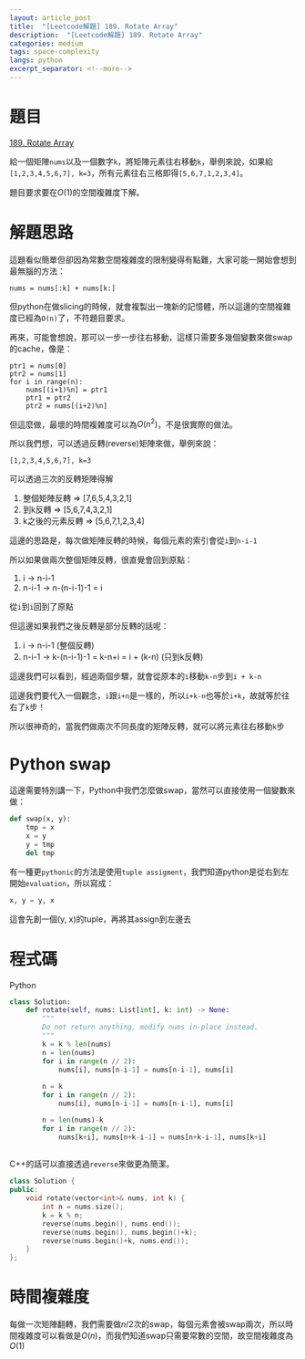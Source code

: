 ```yaml
---
layout: article_post
title:  "[Leetcode解題] 189. Rotate Array"
description:  "[Leetcode解題] 189. Rotate Array"
categories: medium 
tags: space-complexity
langs: python
excerpt_separator: <!--more-->
---
```


# 題目

[189. Rotate Array](https://leetcode.com/problems/sliding-window-maximum/description/)

給一個矩陣`nums`以及一個數字`k`，將矩陣元素往右移動`k`，舉例來說，如果給`[1,2,3,4,5,6,7], k=3`，所有元素往右三格即得`[5,6,7,1,2,3,4]`。

題目要求要在$O(1)$的空間複雜度下解。
<!--more-->

# 解題思路

這題看似簡單但卻因為常數空間複雜度的限制變得有點難，大家可能一開始會想到最無腦的方法：

```python=
nums = nums[:k] + nums[k:]
```
但python在做slicing的時候，就會複製出一塊新的記憶體，所以這邊的空間複雜度已經為`O(n)`了，不符題目要求。

再來，可能會想說，那可以一步一步往右移動，這樣只需要多幾個變數來做swap的cache，像是：

```python=
ptr1 = nums[0]
ptr2 = nums[1]
for i in range(n):
    nums[(i+1)%n] = ptr1
    ptr1 = ptr2
    ptr2 = nums[(i+2)%n]
```

但這麼做，最壞的時間複雜度可以為$O(n^2)$，不是很實際的做法。

所以我們想，可以透過反轉(reverse)矩陣來做，舉例來說：

`[1,2,3,4,5,6,7], k=3`

可以透過三次的反轉矩陣得解

1. 整個矩陣反轉 => [7,6,5,4,3,2,1]
2. 到k反轉 => [5,6,7,4,3,2,1]
3. k之後的元素反轉 => [5,6,7,1,2,3,4]

這邊的思路是，每次做矩陣反轉的時候，每個元素的索引會從`i`到`n-i-1`

所以如果做兩次整個矩陣反轉，很直覺會回到原點：

1. i -> n-i-1
2. n-i-1 -> n-(n-i-1)-1 = i

從`i`到`i`回到了原點

但這邊如果我們之後反轉是部分反轉的話呢：

1. i -> n-i-1 (整個反轉)
2. n-i-1 -> k-(n-i-1)-1 = k-n+i = i + (k-n) (只到k反轉)

這邊我們可以看到，經過兩個步驟，就會從原本的`i`移動`k-n`步到`i + k-n`

這邊我們要代入一個觀念，`i`跟`i+n`是一樣的，所以`i+k-n`也等於`i+k`，故就等於往右了`k`步！

所以很神奇的，當我們做兩次不同長度的矩陣反轉，就可以將元素往右移動`k`步

# Python swap

這邊需要特別講一下，Python中我們怎麼做swap，當然可以直接使用一個變數來做：
```python
def swap(x, y):
    tmp = x
    x = y
    y = tmp
    del tmp
```

有一種更`pythonic`的方法是使用`tuple assigment`，我們知道python是從右到左開始`evaluation`，所以寫成：

```python
x, y = y, x
```
這會先創一個(y, x)的tuple，再將其assign到左邊去

# 程式碼

Python

```python
class Solution:
    def rotate(self, nums: List[int], k: int) -> None:
        """
        Do not return anything, modify nums in-place instead.
        """
        k = k % len(nums)
        n = len(nums)
        for i in range(n // 2):
            nums[i], nums[n-i-1] = nums[n-i-1], nums[i]
        
        n = k
        for i in range(n // 2):
            nums[i], nums[n-i-1] = nums[n-i-1], nums[i]

        n = len(nums)-k
        for i in range(n // 2):
            nums[k+i], nums[n+k-i-1] = nums[n+k-i-1], nums[k+i]
        
```

C++的話可以直接透過`reverse`來做更為簡潔。
```cpp
class Solution {
public:
    void rotate(vector<int>& nums, int k) {
        int n = nums.size();
        k = k % n;
        reverse(nums.begin(), nums.end());
        reverse(nums.begin(), nums.begin()+k);
        reverse(nums.begin()+k, nums.end());
    }
};
```


# 時間複雜度

每做一次矩陣翻轉，我們需要做$n/2$次的swap，每個元素會被swap兩次，所以時間複雜度可以看做是$O(n)$，而我們知道swap只需要常數的空間，故空間複雜度為$O(1)$


